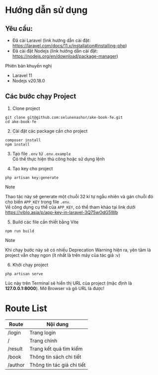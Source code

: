 # Hướng dẫn sử dụng
## Yêu cầu:
- Đã cài Laravel (link hướng dẫn cài đặt: https://laravel.com/docs/11.x/installation#installing-php)
- Đã cài đặt Nodejs (link hướng dẫn cài đặt: https://nodejs.org/en/download/package-manager)

Phiên bản khuyến nghị
- Laravel 11
- Nodejs v20.18.0
## Các bước chạy Project

1. Clone project  
```
git clone git@github.com:selunenashor/ake-book-fe.git
cd ake-book-fe
```
2. Cài đặt các package cần cho project 
```
composer install
npm install
```
3. Tạo file `.env` từ `.env.example`  
Có thể thực hiện thủ công hoặc sử dụng lệnh

4. Tạo key cho project
```
php artisan key:generate
```
> [!NOTE]
> Thao tác này sẽ generate một chuỗi 32 kí tự ngẫu nhiên và gán chuỗi đó cho biến `APP_KEY` trong file `.env`.  
Về công dụng cụ thể của `APP_KEY`, có thể tham khảo tại link dưới  
https://viblo.asia/p/app-key-in-laravel-3Q75wOdG5Wb
5. Build các file cần thiết bằng Vite
```
npm run build
```
> [!NOTE]
> Khi chạy bước này sẽ có nhiều Deprecation Warning hiện ra, yên tâm là project vẫn chạy ngon (ít nhất là trên máy của tác giả :v)

6. Khởi chạy project
```
php artisan serve
```
Lúc này trên Terminal sẽ hiển thị URL của project (mặc định là **127.0.0.1:8000**). Mở Browser và gõ URL là được!

# Route List
|Route|Nội dung|
|---|---|
|/login|Trang login   |
|/|Trang chính|
|/result|Trang kết quả tìm kiếm|
|/book|Thông tin sách chi tiết|
|/author|Thông tin tác giả chi tiết|
